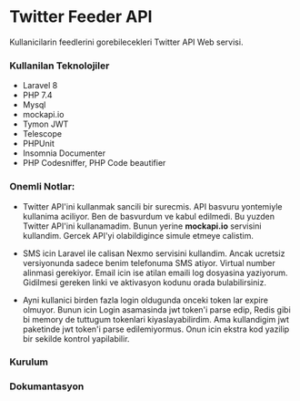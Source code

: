 # Twitter Feeder API
Kullanicilarin feedlerini gorebilecekleri Twitter API Web servisi.

### Kullanilan Teknolojiler
- Laravel 8
- PHP 7.4
- Mysql
- mockapi.io
- Tymon JWT 
- Telescope
- PHPUnit
- Insomnia Documenter
- PHP Codesniffer, PHP Code beautifier


### Onemli Notlar:
- Twitter API'ini kullanmak sancili bir surecmis. API basvuru yontemiyle kullanima aciliyor. Ben de basvurdum ve kabul edilmedi.
Bu yuzden Twitter API'ini kullanamadim. Bunun yerine **mockapi.io** servisini kullandim. Gercek API'yi olabildigince simule etmeye calistim.

- SMS icin Laravel ile calisan Nexmo servisini kullandim. Ancak ucretsiz versiyonunda sadece benim telefonuma SMS atiyor. Virtual number alinmasi gerekiyor.
Email icin ise atilan emaili log dosyasina yaziyorum. Gidilmesi gereken linki ve aktivasyon kodunu orada bulabilirsiniz.

- Ayni kullanici birden fazla login oldugunda onceki token lar expire olmuyor. Bunun icin Login asamasinda jwt token'i parse edip, Redis gibi bi memory de tuttugum tokenlari kiyaslayabilirdim.
Ama kullandigim jwt paketinde jwt token'i parse edilemiyormus. Onun icin ekstra kod yazilip bir sekilde kontrol yapilabilir.
### Kurulum



### Dokumantasyon
